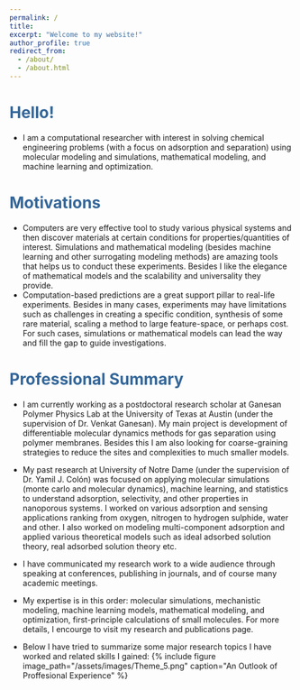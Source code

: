 ```yaml
---
permalink: /
title: 
excerpt: "Welcome to my website!"
author_profile: true
redirect_from: 
  - /about/
  - /about.html
---
```

<style>
   /* Style for the title */
    h1 {
        color:  #336699; /* Change the title text color to blue */
    }
</style>

<!-- Title of the page in blue -->
<h1>Hello!</h1>

* I am a computational researcher with interest in solving chemical engineering problems (with a focus on adsorption and separation) using molecular modeling and simulations, mathematical modeling, and machine learning and optimization. 

<h1>Motivations</h1>

* Computers are very effective tool to study various physical systems and then discover materials at certain conditions for properties/quantities of interest. Simulations and mathematical modeling (besides machine learning and other surrogating modeling methods) are amazing tools that helps us to conduct these experiments. Besides I like the elegance of mathematical models and the scalability and universality they provide.
* Computation-based predictions are a great support pillar to real-life experiments. Besides in many cases, experiments may have limitations such as challenges in creating a specific condition, synthesis of some rare material, scaling a method to large feature-space, or perhaps cost. For such cases, simulations or mathematical models can lead the way and fill the gap to guide investigations.

<h1>Professional Summary</h1>

* I am currently working as a postdoctoral research scholar at Ganesan Polymer Physics Lab at the University of Texas at Austin (under the supervision of Dr. Venkat Ganesan). My main project is development of differentiable molecular dynamics methods for gas separation using polymer membranes. Besides this I am also looking for coarse-graining strategies to reduce the sites and complexities to much smaller models.

* My past research at University of Notre Dame (under the supervision of Dr. Yamil J. Colón) was focused on applying molecular simulations (monte carlo and molecular dynamics), machine learning, and statistics to understand adsorption, selectivity, and other properties in nanoporous systems. I worked on various adsorption and sensing applications ranking from oxygen, nitrogen to hydrogen sulphide, water and other. I also worked on modeling multi-component adsorption and applied various theoretical models such as ideal adsorbed solution theory, real adsorbed solution theory etc.

* I have communicated my research work to a wide audience through speaking at conferences, publishing in journals, and of course many academic meetings.

* My expertise is in this order: molecular simulations, mechanistic modeling, machine learning models, mathematical modeling, and optimization, first-principle calculations of small molecules. For more details, I encourge to visit my research and publications page.

* Below I have tried to summarize some major research topics I have worked and related skills I gained:
 {% include figure image_path="/assets/images/Theme_5.png" caption="An Outlook of Proffesional Experience" %}

